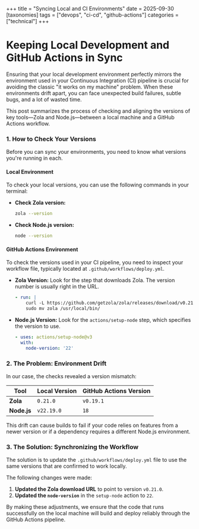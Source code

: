 +++
title = "Syncing Local and CI Environments"
date = 2025-09-30
[taxonomies]
tags = ["devops", "ci-cd", "github-actions"]
categories = ["technical"]
+++

# Keeping Local Development and GitHub Actions in Sync

Ensuring that your local development environment perfectly mirrors the environment used in your Continuous Integration (CI) pipeline is crucial for avoiding the classic "it works on my machine" problem. When these environments drift apart, you can face unexpected build failures, subtle bugs, and a lot of wasted time.

This post summarizes the process of checking and aligning the versions of key tools—Zola and Node.js—between a local machine and a GitHub Actions workflow.

### 1. How to Check Your Versions

Before you can sync your environments, you need to know what versions you're running in each.

#### Local Environment

To check your local versions, you can use the following commands in your terminal:

- **Check Zola version:**
  ```bash
  zola --version
  ```
- **Check Node.js version:**
  ```bash
  node --version
  ```

#### GitHub Actions Environment

To check the versions used in your CI pipeline, you need to inspect your workflow file, typically located at `.github/workflows/deploy.yml`.

- **Zola Version:** Look for the step that downloads Zola. The version number is usually right in the URL.
  ```yaml
  - run: |
      curl -L https://github.com/getzola/zola/releases/download/v0.21.0/zola-v0.21.0-x86_64-unknown-linux-gnu.tar.gz | tar -xz
      sudo mv zola /usr/local/bin/
  ```

- **Node.js Version:** Look for the `actions/setup-node` step, which specifies the version to use.
  ```yaml
  - uses: actions/setup-node@v3
    with:
      node-version: '22'
  ```

### 2. The Problem: Environment Drift

In our case, the checks revealed a version mismatch:

| Tool      | Local Version | GitHub Actions Version |
|-----------|---------------|------------------------|
| **Zola**  | `0.21.0`      | `v0.19.1`              |
| **Node.js** | `v22.19.0`    | `18`                   |

This drift can cause builds to fail if your code relies on features from a newer version or if a dependency requires a different Node.js environment.

### 3. The Solution: Synchronizing the Workflow

The solution is to update the `.github/workflows/deploy.yml` file to use the same versions that are confirmed to work locally.

The following changes were made:

1.  **Updated the Zola download URL** to point to version `v0.21.0`.
2.  **Updated the `node-version`** in the `setup-node` action to `22`.

By making these adjustments, we ensure that the code that runs successfully on the local machine will build and deploy reliably through the GitHub Actions pipeline.
